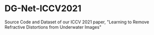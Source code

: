 # DG-Net-ICCV2021
Source Code and Dataset of our ICCV 2021 paper, "Learning to Remove Refractive Distortions from Underwater Images"
